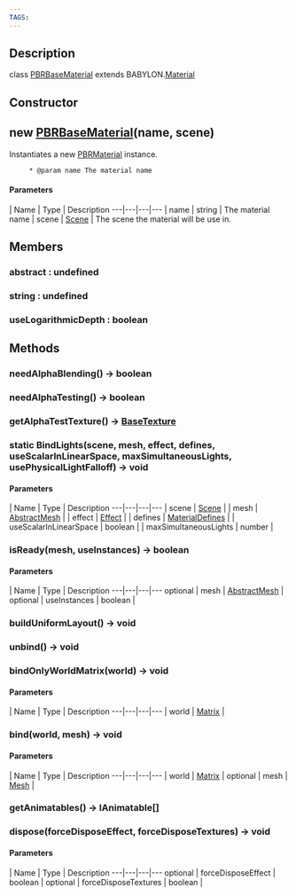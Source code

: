 ```yaml
---
TAGS:
---
```

## Description

class [PBRBaseMaterial](/classes/3.0/PBRBaseMaterial) extends BABYLON.[Material](/classes/3.0/Material)



## Constructor

## new [PBRBaseMaterial](/classes/3.0/PBRBaseMaterial)(name, scene)

Instantiates a new [PBRMaterial](/classes/3.0/PBRMaterial) instance.

         * @param name The material name

#### Parameters
 | Name | Type | Description
---|---|---|---
 | name | string |  The material name
 | scene | [Scene](/classes/3.0/Scene) |  The scene the material will be use in.
## Members

### abstract : undefined



### string : undefined



### useLogarithmicDepth : boolean



## Methods

### needAlphaBlending() &rarr; boolean


### needAlphaTesting() &rarr; boolean


### getAlphaTestTexture() &rarr; [BaseTexture](/classes/3.0/BaseTexture)


### static BindLights(scene, mesh, effect, defines, useScalarInLinearSpace, maxSimultaneousLights, usePhysicalLightFalloff) &rarr; void



#### Parameters
 | Name | Type | Description
---|---|---|---
 | scene | [Scene](/classes/3.0/Scene) | 
 | mesh | [AbstractMesh](/classes/3.0/AbstractMesh) | 
 | effect | [Effect](/classes/3.0/Effect) | 
 | defines | [MaterialDefines](/classes/3.0/MaterialDefines) | 
 | useScalarInLinearSpace | boolean | 
 | maxSimultaneousLights | number | 
### isReady(mesh, useInstances) &rarr; boolean



#### Parameters
 | Name | Type | Description
---|---|---|---
optional | mesh | [AbstractMesh](/classes/3.0/AbstractMesh) | 
optional | useInstances | boolean | 
### buildUniformLayout() &rarr; void


### unbind() &rarr; void


### bindOnlyWorldMatrix(world) &rarr; void



#### Parameters
 | Name | Type | Description
---|---|---|---
 | world | [Matrix](/classes/3.0/Matrix) | 

### bind(world, mesh) &rarr; void



#### Parameters
 | Name | Type | Description
---|---|---|---
 | world | [Matrix](/classes/3.0/Matrix) | 
optional | mesh | [Mesh](/classes/3.0/Mesh) | 
### getAnimatables() &rarr; IAnimatable[]


### dispose(forceDisposeEffect, forceDisposeTextures) &rarr; void



#### Parameters
 | Name | Type | Description
---|---|---|---
optional | forceDisposeEffect | boolean | 
optional | forceDisposeTextures | boolean | 

